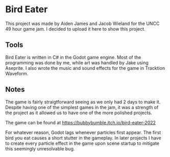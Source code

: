 # Bird Eater

This project was made by Aiden James and Jacob Wieland for the UNCC 49 hour game jam. I decided to upload it here to show this project.

## Tools

Bird Eater is written in C# in the Godot game engine. Most of the programming was done by me, while art was handled by Jake using Aseprite. I also wrote the music and sound effects for the game in Tracktion Waveform.

## Notes

The game is fairly straigtforward seeing as we only had 2 days to make it. Despite having one of the simplest games in the jam, it was a strength of the project as it allowed us to have one of the more polished projects.

The game can be found at https://bubbybumble.itch.io/bird-eater-2022

For whatever reason, Godot lags whenever particles first appear. The first bird you eat causes a short stutter in the gameplay. In later projects I have to create every particle effect in the game upon scene startup to mitigate this seemingly unresolvable bug. 

